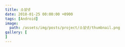```yaml
---
title: 소설넷
date: 2018-01-25 00:00:00 +0900
tags: [Android]
image:
  path: /assets/img/posts/project/소설넷/thumbnail.png
gallery: [
]
---
```

